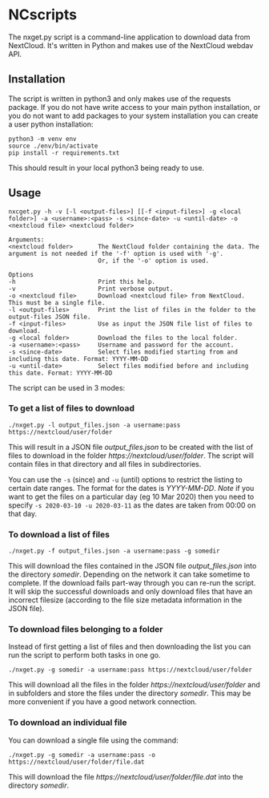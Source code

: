 # NCscripts
The nxget.py script is a command-line application to download data from NextCloud. It's written in Python and makes use of the NextCloud webdav API.

## Installation
The script is written in python3 and only makes use of the requests package. If you do not have write access to your main python installation, or you do not want to add packages to your system
installation you can create a user python installation:

```
python3 -m venv env
source ./env/bin/activate
pip install -r requirements.txt
```

This should result in your local python3 being ready to use.

## Usage

```
nxcget.py -h -v [-l <output-files>] [[-f <input-files>] -g <local folder>] -a <username>:<pass> -s <since-date> -u <until-date> -o <nextcloud file> <nextcloud folder>

Arguments:
<nextcloud folder>       The NextCloud folder containing the data. The argument is not needed if the '-f' option is used with '-g'.
                         Or, if the '-o' option is used.

Options
-h                       Print this help.
-v                       Print verbose output.
-o <nextcloud file>      Download <nextcloud file> from NextCloud. This must be a single file.
-l <output-files>        Print the list of files in the folder to the output-files JSON file.
-f <input-files>         Use as input the JSON file list of files to download.
-g <local folder>        Download the files to the local folder.
-a <username>:<pass>     Username and password for the account.
-s <since-date>          Select files modified starting from and including this date. Format: YYYY-MM-DD
-u <until-date>          Select files modified before and including this date. Format: YYYY-MM-DD
```

The script can be used in 3 modes:

### To get a list of files to download

```
./nxget.py -l output_files.json -a username:pass https://nextcloud/user/folder
```

This will result in a JSON file *output_files.json* to be created with the list of files to download in the folder *https://nextcloud/user/folder*. The script will contain files in that directory and all files in subdirectories.

You can use the `-s` (since) and `-u` (until) options to restrict the listing to certain date ranges. The format for the dates is *YYYY-MM-DD*. *Note* if you want to get the files on a particular day (eg 10 Mar 2020) then you need to specify `-s 2020-03-10 -u 2020-03-11` as the dates are taken from 00:00 on that day.


### To download a list of files

```
./nxget.py -f output_files.json -a username:pass -g somedir
```

This will download the files contained in the JSON file *output_files.json* into the directory *somedir*. Depending on the network it can take sometime to complete. If the download fails part-way through you can re-run the script. It will skip the successful downloads and only download files that have an incorrect filesize (according to the file size metadata information in the JSON file). 

### To download files belonging to a folder
Instead of first getting a list of files and then downloading the list you can run the script to
perform both tasks in one go.

```
./nxget.py -g somedir -a username:pass https://nextcloud/user/folder
```

This will download all the files in the folder *https://nextcloud/user/folder* and in subfolders and store the files under the directory *somedir*. This may be more convenient if you have a 
good network connection.

### To download an individual file
You can download a single file using the command:

```
./nxget.py -g somedir -a username:pass -o https://nextcloud/user/folder/file.dat
```

This will download the file *https://nextcloud/user/folder/file.dat* into the directory *somedir*. 

